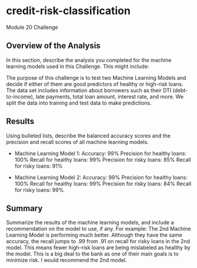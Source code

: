 # credit-risk-classification
Module 20 Challenge

## Overview of the Analysis

In this section, describe the analysis you completed for the machine learning models used in this Challenge. This might include:

The purpose of this challenge is to test two Machine Learning Models and decide if either of them are good predictors of healthy or high-risk loans. The data set includes information about borrowers such as their DTI (debt-to-income), late payments, total loan amount, interest rate, and more. We split the data into training and test data to make predictions.


## Results

Using bulleted lists, describe the balanced accuracy scores and the precision and recall scores of all machine learning models.

* Machine Learning Model 1:
  Accuracy: 99%
  Precision for healthy loans: 100%
  Recall for healthy loans: 99%
  Precision for risky loans: 85%
  Recall for risky loans: 91%



* Machine Learning Model 2:
  Accuracy: 99%
  Precision for healthy loans: 100%
  Recall for healthy loans: 99%
  Precision for risky loans: 84%
  Recall for risky loans: 99%


## Summary

Summarize the results of the machine learning models, and include a recommendation on the model to use, if any. For example:
The 2nd Machine Learning Model is performing much better. Although they have the same accuracy, the recall jumps to .99 from .91 on recall for risky loans in the 2nd model. This means fewer high-risk loans are being mislabeled as healthy by the model. This is a big deal to the bank as one of their main goals is to minimize risk. I would recommend the 2nd model.
